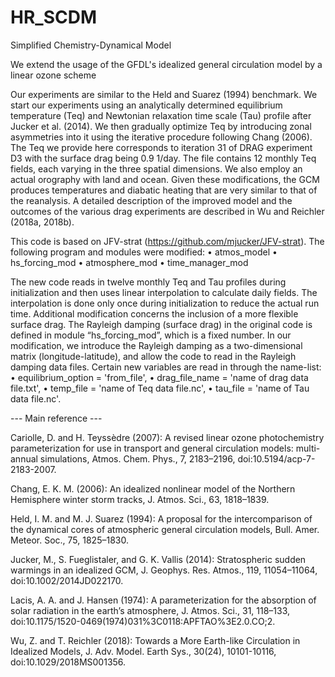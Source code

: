 # HR_SCDM

Simplified Chemistry-Dynamical Model

We extend the usage of the GFDL's idealized general circulation model by  a linear ozone scheme 

Our experiments are similar to the Held and Suarez (1994) benchmark. We start our experiments using an analytically determined equilibrium temperature (Teq) and Newtonian relaxation time scale (Tau) profile after Jucker et al. (2014). We then gradually optimize Teq by introducing zonal asymmetries into it using the iterative procedure following Chang (2006). The Teq we provide here corresponds to iteration 31 of DRAG experiment D3 with the surface drag being 0.9 1/day. The file contains 12 monthly Teq fields, each varying in the three spatial dimensions. We also employ an actual orography with land and ocean. Given these modifications, the GCM produces temperatures and diabatic heating that are very similar to that of the reanalysis. A detailed description of the improved model and the outcomes of the various drag experiments are described in Wu and Reichler (2018a, 2018b).

This code is based on JFV-strat (https://github.com/mjucker/JFV-strat). The following program and modules were modified:
• atmos_model
• hs_forcing_mod
• atmosphere_mod
• time_manager_mod

The new code reads in twelve monthly Teq and Tau profiles during initialization and then uses linear interpolation to calculate daily fields. The interpolation is done only once during initialization to reduce the actual run time. Additional modification concerns the inclusion of a more flexible surface drag. The Rayleigh damping (surface drag) in the original code is defined in module “hs_forcing_mod”, which is a fixed number. In our modification, we introduce the Rayleigh damping as a two-dimensional matrix (longitude-latitude), and allow the code to read in the Rayleigh damping data files. Certain new variables are read in through the name-list:
• equilibrium_option = 'from_file',
• drag_file_name = 'name of drag data file.txt',
• temp_file = 'name of Teq data file.nc',
• tau_file = 'name of Tau data file.nc'.

--- Main reference ---

Cariolle, D. and H. Teyssèdre (2007): A revised linear ozone photochemistry parameterization for use in transport and general circulation models: multi-annual simulations, Atmos. Chem. Phys., 7, 2183–2196, doi:10.5194/acp-7-2183-2007.

Chang, E. K. M. (2006): An idealized nonlinear model of the Northern Hemisphere winter storm tracks, J. Atmos. Sci., 63, 1818–1839.

Held, I. M. and M. J. Suarez (1994): A proposal for the intercomparison of the dynamical cores of atmospheric general circulation models, Bull. Amer. Meteor. Soc., 75, 1825–1830.

Jucker, M., S. Fueglistaler, and G. K. Vallis (2014): Stratospheric sudden warmings in an idealized GCM, J. Geophys. Res. Atmos., 119, 11054–11064, doi:10.1002/2014JD022170.

Lacis, A. A. and J. Hansen (1974): A parameterization for the absorption of solar radiation in the earth’s atmosphere, J. Atmos. Sci., 31, 118–133, doi:10.1175/1520-0469(1974)031%3C0118:APFTAO%3E2.0.CO;2.

Wu, Z. and T. Reichler (2018): Towards a More Earth-like Circulation in Idealized Models, J. Adv. Model. Earth Sys., 30(24), 10101-10116, doi:10.1029/2018MS001356.

